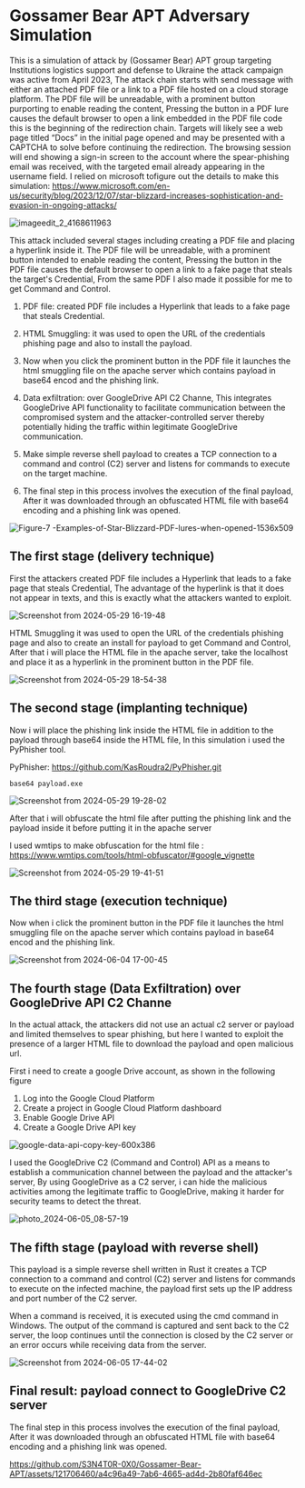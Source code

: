 # Gossamer Bear APT Adversary Simulation

This is a simulation of attack by (Gossamer Bear) APT group targeting Institutions logistics support and defense to Ukraine the attack campaign was active from April 2023,
The attack chain starts with send message with either an attached PDF file or a link to a PDF file hosted on a cloud storage platform. The PDF file will be unreadable, with a prominent button purporting to enable reading the content, Pressing the button in a PDF lure causes the default browser to open a link embedded in the PDF file code this is the beginning of the redirection chain. Targets will likely see a web page titled “Docs” in the initial page opened and may be presented with a CAPTCHA to solve before continuing the redirection. The browsing session will end showing a sign-in screen to the account where the spear-phishing email was received, with the targeted email already appearing in the username field. I relied on microsoft tofigure out the details to make this simulation: https://www.microsoft.com/en-us/security/blog/2023/12/07/star-blizzard-increases-sophistication-and-evasion-in-ongoing-attacks/


![imageedit_2_4168611963](https://github.com/S3N4T0R-0X0/Gossamer-Bear-APT/assets/121706460/0580f5fb-b020-4ca9-be84-af4c313a24f6)

This attack included several stages including creating a PDF file and placing a hyperlink inside it. The PDF file will be unreadable, with a prominent button intended to enable reading the content, Pressing the button in the PDF file causes the default browser to open a link to a fake page that steals the target's Credential, From the same PDF I also made it possible for me to get Command and Control.

1. PDF file: created PDF file includes a Hyperlink that leads to a fake page that steals Credential.

2. HTML Smuggling: it was used to open the URL of the credentials phishing page and also to install the payload.

3. Now when you click the prominent button in the PDF file it launches the html smuggling file on the apache server which contains payload in base64 encod and the phishing link.

4. Data exfiltration: over GoogleDrive API C2 Channe, This integrates GoogleDrive API functionality to facilitate communication between the compromised system and the attacker-controlled server thereby potentially hiding the traffic within legitimate GoogleDrive communication.

5. Make simple reverse shell payload to creates a TCP connection to a command and control (C2) server and listens for commands to execute on the target machine.

6. The final step in this process involves the execution of the final payload, After it was downloaded through an obfuscated HTML file with base64 encoding and a phishing link was opened.

![Figure-7 -Examples-of-Star-Blizzard-PDF-lures-when-opened-1536x509](https://github.com/S3N4T0R-0X0/Gossamer-Bear-APT/assets/121706460/e6161bf6-16e5-4865-a4b5-bba916150e6f)


## The first stage (delivery technique)

First the attackers created PDF file includes a Hyperlink that leads to a fake page that steals Credential, The advantage of the hyperlink is that it does not appear in texts, and this is exactly what the attackers wanted to exploit.

![Screenshot from 2024-05-29 16-19-48](https://github.com/S3N4T0R-0X0/Gossamer-Bear-APT/assets/121706460/3b29fad1-16ef-4d46-862e-7bd6b825db3e)


HTML Smuggling it was used to open the URL of the credentials phishing page and also to create an install for payload to get Command and Control,
After that i will place the HTML file in the apache server, take the localhost  and place it as a hyperlink in the prominent button in the PDF file.


![Screenshot from 2024-05-29 18-54-38](https://github.com/S3N4T0R-0X0/Gossamer-Bear-APT/assets/121706460/6cbb6df5-7444-4546-9eb8-282570d9ec3c)


## The second stage (implanting technique)

Now i will place the phishing link inside the HTML file in addition to the payload through base64 inside the HTML file, In this simulation i used the PyPhisher tool.

PyPhisher: https://github.com/KasRoudra2/PyPhisher.git

`base64 payload.exe`


![Screenshot from 2024-05-29 19-28-02](https://github.com/S3N4T0R-0X0/Gossamer-Bear-APT/assets/121706460/5a1aa546-0990-4521-866c-1d9ac8862309)


After that i will obfuscate the html file after putting the phishing link and the payload inside it before putting it in the apache server

I used wmtips to make obfuscation for the html file : https://www.wmtips.com/tools/html-obfuscator/#google_vignette

![Screenshot from 2024-05-29 19-41-51](https://github.com/S3N4T0R-0X0/Gossamer-Bear-APT/assets/121706460/c835211b-d03c-4c14-a261-01af7612f12c)


## The third stage (execution technique)
Now when i click the prominent button in the PDF file it launches the html smuggling file on the apache server which contains payload in base64 encod and the phishing link.

![Screenshot from 2024-06-04 17-00-45](https://github.com/S3N4T0R-0X0/Gossamer-Bear-APT/assets/121706460/ebeb9321-e025-4921-920f-590d24ddce98)

## The fourth stage (Data Exfiltration) over GoogleDrive API C2 Channe

In the actual attack, the attackers did not use an actual c2 server or payload and limited themselves to spear phishing, but here I wanted to exploit the presence of a larger HTML file to download the payload and open malicious url.

First i need to create a google Drive account, as shown in the following figure

1. Log into the Google Cloud Platform
2. Create a project in Google Cloud Platform dashboard
3. Enable Google Drive API
4. Create a Google Drive API key

![google-data-api-copy-key-600x386](https://github.com/S3N4T0R-0X0/Gossamer-Bear-APT/assets/121706460/b90e328c-5184-4072-adcb-6a6d7fb2debd)

I used the GoogleDrive C2 (Command and Control) API as a means to establish a communication channel between the payload and the attacker's server, By using GoogleDrive as a C2 server, i can hide the malicious activities among the legitimate traffic to GoogleDrive, making it harder for security teams to detect the threat.


![photo_2024-06-05_08-57-19](https://github.com/S3N4T0R-0X0/Gossamer-Bear-APT/assets/121706460/17205a4c-4150-4b1f-85de-5463d333952b)

## The fifth stage (payload with reverse shell)

This payload is a simple reverse shell written in Rust it creates a TCP connection to a command and control (C2) server and listens for commands to execute on the infected machine, the payload first sets up the IP address and port number of the C2 server. 

When a command is received, it is executed using the cmd command in Windows. The output of the command is captured and sent back to the C2 server, the loop continues until the connection is closed by the C2 server or an error occurs while receiving data from the server.

![Screenshot from 2024-06-05 17-44-02](https://github.com/S3N4T0R-0X0/Gossamer-Bear-APT/assets/121706460/76d00609-de5b-41b9-b3b8-421b4f48d6c2)


## Final result: payload connect to GoogleDrive C2 server

The final step in this process involves the execution of the final payload, After it was downloaded through an obfuscated HTML file with base64 encoding and a phishing link was opened.





https://github.com/S3N4T0R-0X0/Gossamer-Bear-APT/assets/121706460/a4c96a49-7ab6-4665-ad4d-2b80faf646ec







